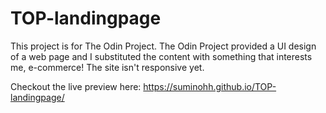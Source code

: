 # TOP-landingpage

This project is for The Odin Project.
The Odin Project provided a UI design of a web page and I substituted the content with something that interests me, e-commerce!
The site isn't responsive yet. 

Checkout the live preview here: https://suminohh.github.io/TOP-landingpage/


